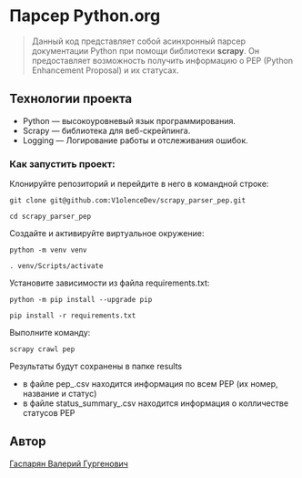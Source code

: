 # Парсер Python.org

> Данный код представляет собой асинхронный парсер документации Python 
при помощи библиотеки **scrapy**. Он предоставляет возможность получить 
> информацию о PEP (Python Enhancement Proposal) и их статусах.

## Технологии проекта

- Python — высокоуровневый язык программирования.
- Scrapy — библиотека для веб-скрейпинга.
- Logging — Логирование работы и отслеживания ошибок.

### Как запустить проект:

Клонируйте репозиторий и перейдите в него в командной строке:
```
git clone git@github.com:V1olenceDev/scrapy_parser_pep.git
```

```
cd scrapy_parser_pep
```

Cоздайте и активируйте виртуальное окружение:

```
python -m venv venv
```

```
. venv/Scripts/activate
```

Установите зависимости из файла requirements.txt:

```
python -m pip install --upgrade pip
```

```
pip install -r requirements.txt
```

Выполните команду:
```commandline
scrapy crawl pep 
```
Результаты будут сохранены в папке results
- в файле pep_<date>.csv находится информация по всем PEP (их номер, название и статус)
- в файле status_summary_<date>.csv находится информация о колличестве статусов PEP


## Автор
[Гаспарян Валерий Гургенович](https://github.com/V1olenceDev)
